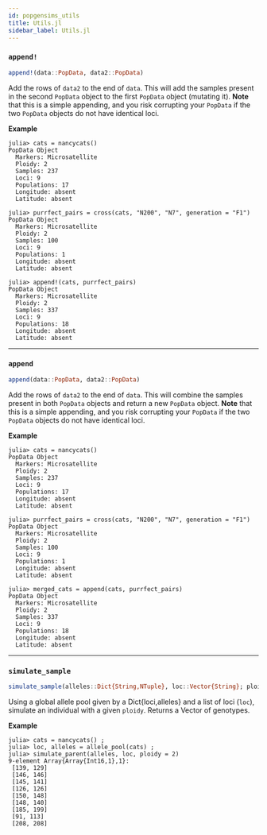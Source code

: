 ```yaml
---
id: popgensims_utils
title: Utils.jl
sidebar_label: Utils.jl
---
```


### `append!`
```julia
append!(data::PopData, data2::PopData)
```
Add the rows of `data2` to the end of `data`. This will add the samples present
in the second `PopData` object to the first `PopData` object (mutating it). 
**Note** that this is a simple appending, and you risk corrupting your `PopData` if
the two `PopData` objects do not have identical loci.

**Example**
```
julia> cats = nancycats()
PopData Object
  Markers: Microsatellite
  Ploidy: 2
  Samples: 237
  Loci: 9
  Populations: 17
  Longitude: absent
  Latitude: absent

julia> purrfect_pairs = cross(cats, "N200", "N7", generation = "F1")
PopData Object
  Markers: Microsatellite
  Ploidy: 2
  Samples: 100
  Loci: 9
  Populations: 1
  Longitude: absent
  Latitude: absent

julia> append!(cats, purrfect_pairs)
PopData Object
  Markers: Microsatellite
  Ploidy: 2
  Samples: 337
  Loci: 9
  Populations: 18
  Longitude: absent
  Latitude: absent
```
----
### `append`

```julia
append(data::PopData, data2::PopData)
```
Add the rows of `data2` to the end of `data`. This will combine the samples present
in both `PopData` objects and return a new `PopData` object. **Note** that this is 
a simple appending, and you risk corrupting your `PopData` if the two `PopData` 
objects do not have identical loci.

**Example**
```
julia> cats = nancycats()
PopData Object
  Markers: Microsatellite
  Ploidy: 2
  Samples: 237
  Loci: 9
  Populations: 17
  Longitude: absent
  Latitude: absent

julia> purrfect_pairs = cross(cats, "N200", "N7", generation = "F1")
PopData Object
  Markers: Microsatellite
  Ploidy: 2
  Samples: 100
  Loci: 9
  Populations: 1
  Longitude: absent
  Latitude: absent

julia> merged_cats = append(cats, purrfect_pairs)
PopData Object
  Markers: Microsatellite
  Ploidy: 2
  Samples: 337
  Loci: 9
  Populations: 18
  Longitude: absent
  Latitude: absent
```

-----

### `simulate_sample`
```julia
simulate_sample(alleles::Dict{String,NTuple}, loc::Vector{String}; ploidy::Int)
```
Using a global allele pool given by a Dict{loci,alleles} and a list of loci (`loc`), simulate
an individual with a given `ploidy`. Returns a Vector of genotypes.

**Example**
```
julia> cats = nancycats() ;
julia> loc, alleles = allele_pool(cats) ;
julia> simulate_parent(alleles, loc, ploidy = 2)
9-element Array{Array{Int16,1},1}:
 [139, 129]
 [146, 146]
 [145, 141]
 [126, 126]
 [150, 148]
 [148, 140]
 [185, 199]
 [91, 113]
 [208, 208]
```
